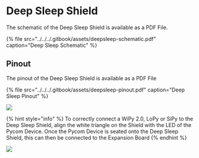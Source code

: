 # Deep Sleep Shield

The schematic of the Deep Sleep Shield is available as a PDF File.

{% file src="../../../.gitbook/assets/deepsleep-schematic.pdf" caption="Deep Sleep Schematic" %}

## Pinout

The pinout of the Deep Sleep Shield is available as a PDF File

{% file src="../../../.gitbook/assets/deepsleep-pinout.pdf" caption="Deep Sleep Pinout" %}

![](../../../.gitbook/assets/deepsleep-pinout%20%281%29.png)

{% hint style="info" %}
To correctly connect a WiPy 2.0, LoPy or SiPy to the Deep Sleep Shield, align the white triangle on the Shield with the LED of the Pycom Device. Once the Pycom Device is seated onto the Deep Sleep Shield, this can then be connected to the Expansion Board
{% endhint %}

![](../../../.gitbook/assets/deepsleep-image-1.jpg)

